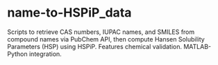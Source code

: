 # name-to-HSPiP_data
Scripts to retrieve CAS numbers, IUPAC names, and SMILES from compound names via PubChem API, then compute Hansen Solubility Parameters (HSP) using HSPiP. Features chemical validation. MATLAB-Python integration.
